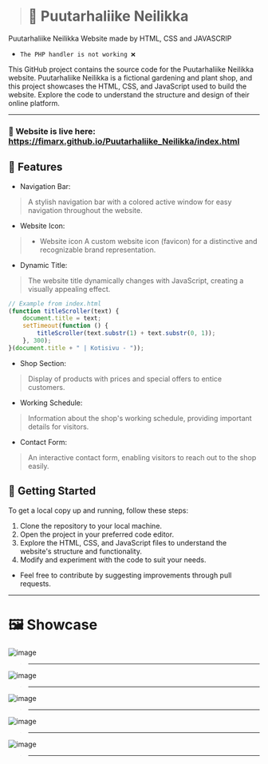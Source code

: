 ># 🏡 Puutarhaliike Neilikka
Puutarhaliike Neilikka Website made by HTML, CSS and JAVASCRIP
- `The PHP handler is not working ❌`

This GitHub project contains the source code for the Puutarhaliike Neilikka website. Puutarhaliike Neilikka is a fictional gardening and plant shop, and this project showcases the HTML, CSS, and JavaScript used to build the website. Explore the code to understand the structure and design of their online platform.
__________________________________
### 🔴 Website is live here: https://fimarx.github.io/Puutarhaliike_Neilikka/index.html

## 📖 Features
- Navigation Bar:
> A stylish navigation bar with a colored active window for easy navigation throughout the website.
- Website Icon:
> - Website icon
> A custom website icon (favicon) for a distinctive and recognizable brand representation.
- Dynamic Title:
> The website title dynamically changes with JavaScript, creating a visually appealing effect.
```javascript
// Example from index.html
(function titleScroller(text) {
    document.title = text;
    setTimeout(function () {
        titleScroller(text.substr(1) + text.substr(0, 1));
    }, 300);
}(document.title + " | Kotisivu - "));
```
- Shop Section:
> Display of products with prices and special offers to entice customers.
- Working Schedule:
> Information about the shop's working schedule, providing important details for visitors.
- Contact Form:
> An interactive contact form, enabling visitors to reach out to the shop easily.

## 🚀 Getting Started
To get a local copy up and running, follow these steps:

1. Clone the repository to your local machine.
2. Open the project in your preferred code editor.
3. Explore the HTML, CSS, and JavaScript files to understand the website's structure and functionality.
4. Modify and experiment with the code to suit your needs.
- Feel free to contribute by suggesting improvements through pull requests.
__________________________________
# 🖼️ Showcase
![image](https://github.com/FIMARx/Puutarhaliike_Neilikka/assets/69573290/c2b3bf32-384e-4ffe-8b24-6904445434a8)
> __________________________________
![image](https://github.com/FIMARx/Puutarhaliike_Neilikka/assets/69573290/00741546-06d3-4aec-94c5-f1b17841c472)
> __________________________________
![image](https://github.com/FIMARx/Puutarhaliike_Neilikka/assets/69573290/62a4e4d9-327f-4267-9d1d-91e2a3fec027)
> __________________________________
![image](https://github.com/FIMARx/Puutarhaliike_Neilikka/assets/69573290/14d88165-1f8b-4421-94ce-9f8896ef4315)
> __________________________________
![image](https://github.com/FIMARx/Puutarhaliike_Neilikka/assets/69573290/14d43af6-1217-4b71-a765-1020e60450a2)
> __________________________________
